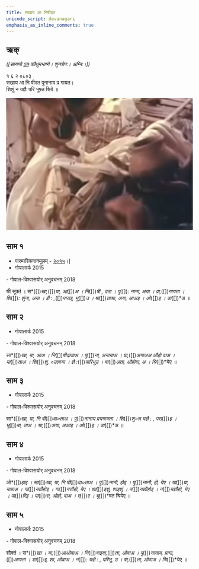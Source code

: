 ```yaml
---
title: सखाय आ निषीदत 
unicode_script: devanagari  
emphasis_as_inline_comments: true
---   
```


## ऋक्

*([सायणो [ऽत्र](https://archive.org/details/SamaVedaSanhitaWithSayanabhashyaVolume1SatyavrataSamasrami1874bis/page/n151) कौथुमभाष्ये। शुनशेपः। अग्निः।])*

१ ६ २ ०८०३  
सखाय आ नि षीदत पुनानाय प्र गायत।  
शिशुं न यज्ञैः परि भूषत श्रिये ॥

![](../images/soma-purification.png)


## साम १
- पारम्परिकगानमूलम् - [२०१५](https://archive.org/stream/sAmaveda-jaiminIya-paravastu-paramparA-docs/UDAKA%20SAANTHI%20SAAMAANI#page/n2/mode/1up&sa=D&ust=1542425956390000)।]
- गोपालार्यः 2015  
<div class="audioEmbed" src="https://archive
.org/download/jaiminIya-sAma-gAna-paravastu-tradition-gopAla-2015/sakhAya-A-ni-ShIdata-1-shrI-sUktam.mp3"></div>
- गोपाल-विश्वासयोर् अनुवचनम् 2018  
<div class="audioEmbed" src="https://archive
.org/download/jaiminIya-sAma-gAna-paravastu-tradition-anuvachanam-gopAla-vishvAsa-2018/sakhAya-A-ni-ShIdata-1-shrI-sUktam.mp3"></div>

श्री सूक्तं ।  स*([])*खा,*([])*या, आ*([])*अ । नि*([])*षी , दता । पु*([])*: नाना, 
अया । प्रा,*([])*गायता । शि*([])*: शुंना, अया । ज्ञै : ,*([])*पाराइ, भू*([])*उ । 
षा*([])*ताश्रा, अया, आअइ  । ओ*([])*इ । डा*([])*अ ॥

  
## साम २
- गोपालार्यः 2015  
<div class="audioEmbed" src="https://archive
.org/download/jaiminIya-sAma-gAna-paravastu-tradition-gopAla-2015/sakhAya-A-ni-ShIdata-2.mp3"></div>
- गोपाल-विश्वासयोर् अनुवचनम् 2018  
<div class="audioEmbed" src="https://archive
.org/download/jaiminIya-sAma-gAna-paravastu-tradition-anuvachanam-gopAla-vishvAsa-2018/sakhAya-A-ni-ShIdata-2.mp3"></div>

सा*([])*खा, या, आअ । नि*([])*षीदाताअ । पु*([])*ना, अनायाअ । प्रा,*([])*अगाअअ औहो 
वाअ । या*([])*ताअ । शि*([])*शू, ०उन्नाया । ज्ञै :*([])*पारिभूउ । षा*([])*अता, औहोवा, अ ।  श्रि*([])*येए ॥

## साम ३
- गोपालार्यः 2015  
<div class="audioEmbed" src="https://archive
.org/download/jaiminIya-sAma-gAna-paravastu-tradition-gopAla-2015/sakhAya-A-ni-ShIdata-3.mp3"></div>
- गोपाल-विश्वासयोर् अनुवचनम् 2018  
<div class="audioEmbed" src="https://archive
.org/download/jaiminIya-sAma-gAna-paravastu-tradition-anuvachanam-gopAla-vishvAsa-2018/sakhAya-A-ni-ShIdata-3.mp3"></div>

सा*([])*खा, या, नि षी*([])*दा०ताअ ।  पु*([])*नानाय प्रयगायता ।  शि*([])*शु०न्न 
यज्ञै : , परा*([])*इ । भू*([])*षा, ताअ । श्रा,*([])*अया, अआइ । ओ*([])*इ । 
डा*([])*अ ॥

  
## साम ४
- गोपालार्यः 2015  
<div class="audioEmbed" src="https://archive
.org/download/jaiminIya-sAma-gAna-paravastu-tradition-gopAla-2015/sakhAya-A-ni-ShIdata-4.mp3"></div>
- गोपाल-विश्वासयोर् अनुवचनम् 2018  
<div class="audioEmbed" src="https://archive
.org/download/jaiminIya-sAma-gAna-paravastu-tradition-anuvachanam-gopAla-vishvAsa-2018/sakhAya-A-ni-ShIdata-4.mp3"></div>

ओ*([])*हाइ । सा*([])*खा, या, नि षी*([])*दा०ताअ । पु*([])*नानौ, होइ । पु*([])*नानौ, हो, येए ।  या*([])*प्रा, याप्राअ । गा*([])*यतौहोइ  । गा*([])*यतौहो, येए । 
शा*([])*इशुं, शाइशूं । न*([])*यज्ञौहोइ ।  न*([])*यज्ञौहो, येए । पा*([])*रिइ । 
पा*([])*रा, औहो, वाअ । ए*([])*ए । भू*([])*षत श्रियेए ॥


## साम ५
- गोपालार्यः 2015  
<div class="audioEmbed" src="https://archive
.org/download/jaiminIya-sAma-gAna-paravastu-tradition-gopAla-2015/sakhAya-A-ni-ShIdata-5-shauktam.mp3"></div>
- गोपाल-विश्वासयोर् अनुवचनम् 2018  
<div class="audioEmbed" src="https://archive
.org/download/jaiminIya-sAma-gAna-paravastu-tradition-anuvachanam-gopAla-vishvAsa-2018/sakhAya-A-ni-ShIdata-5-shauktam.mp3"></div>

शौक्तं । स*([])*खा । या,*([])*आओवाअ । नि*([])*षाइदा,*([])*ता, ओवाअ ।  पु*([])*नानाय, प्रागा,*([])*आयता । शा*([])*इ, शा, ओवाअ । न*([])*: यज्ञै : , परिभू, उ । 
षा,*([])*ता, ओवाअ । श्रि*([])*येए ॥
